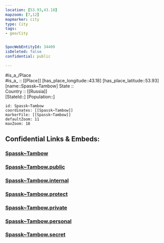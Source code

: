```yaml
---
location: [53.93,43.18] 
mapzoom: [7,12] 
mapmarker: city 
type: City
tags:
- geo/City


SpocWebEntityId: 34409
isDeleted: false
confidential: public

---
```

#is_a_/Place  
#is_a_ :: [[Place]] 
[has_place_longitude::43.18] 
[has_place_latitude::53.93] 
[name::Spassk~Tambow] 
State ::  
Country :: [[Russia]]  
[StateId::] 
[Population::] 



```leaflet
id: Spassk~Tambow
coordinates: [[Spassk~Tambow]] 
markerFile: [[Spassk~Tambow]] 
defaultZoom: 11 
maxZoom: 18
```


## Confidential Links & Embeds: 

### [Spassk~Tambow](/_Standards/Earth/Continent/Europe/Europe~East/Russia/Russia~Volga/Penza_Oblast/City/Spassk~Tambow.md) 

### [Spassk~Tambow.public](/_public/Earth/Continent/Europe/Europe~East/Russia/Russia~Volga/Penza_Oblast/City/Spassk~Tambow.public.md) 

### [Spassk~Tambow.internal](/_internal/Earth/Continent/Europe/Europe~East/Russia/Russia~Volga/Penza_Oblast/City/Spassk~Tambow.internal.md) 

### [Spassk~Tambow.protect](/_protect/Earth/Continent/Europe/Europe~East/Russia/Russia~Volga/Penza_Oblast/City/Spassk~Tambow.protect.md) 

### [Spassk~Tambow.private](/_private/Earth/Continent/Europe/Europe~East/Russia/Russia~Volga/Penza_Oblast/City/Spassk~Tambow.private.md) 

### [Spassk~Tambow.personal](/_personal/Earth/Continent/Europe/Europe~East/Russia/Russia~Volga/Penza_Oblast/City/Spassk~Tambow.personal.md) 

### [Spassk~Tambow.secret](/_secret/Earth/Continent/Europe/Europe~East/Russia/Russia~Volga/Penza_Oblast/City/Spassk~Tambow.secret.md)

